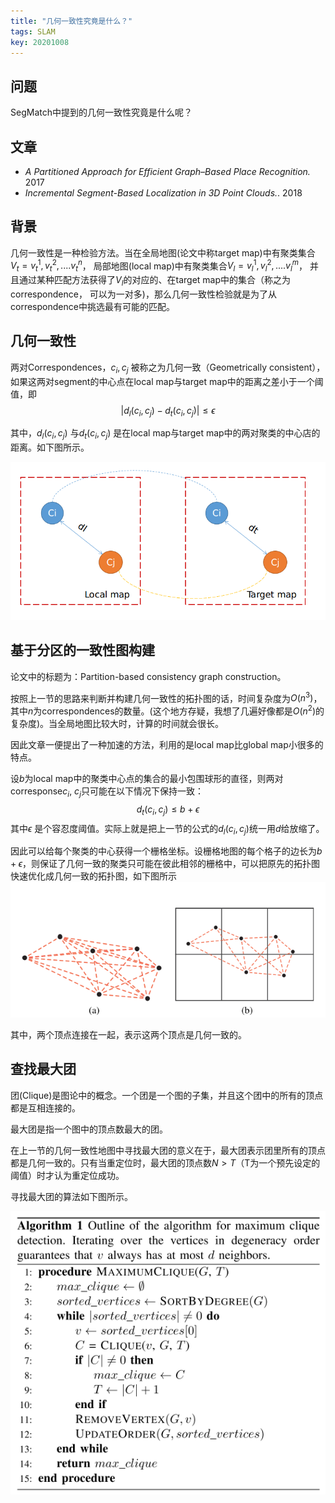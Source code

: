 ```yaml
---
title: "几何一致性究竟是什么？"
tags: SLAM
key: 20201008
---
```


## 问题

SegMatch中提到的几何一致性究竟是什么呢？

<!--more-->

## 文章

- *A Partitioned Approach for Efficient Graph–Based Place Recognition.* 2017
- *Incremental Segment-Based Localization in 3D Point Clouds.*. 2018

## 背景

几何一致性是一种检验方法。当在全局地图(论文中称target map)中有聚类集合$V_t={v^1_t, v_t^2, .... v_t^n}$， 局部地图(local map)中有聚类集合$V_l={v^1_l, v_l^2, .... v_l^m}$， 并且通过某种匹配方法获得了$V_l$的对应的、在target map中的集合（称之为correspondence， 可以为一对多)，那么几何一致性检验就是为了从correspondence中挑选最有可能的匹配。

## 几何一致性

两对Correspondences，$c_i, c_j$ 被称之为几何一致（Geometrically consistent），如果这两对segment的中心点在local map与target map中的距离之差小于一个阈值，即
$$
|d_l(c_i, c_j) - d_t(c_i, c_j)| \leq \epsilon
$$

其中，$d_l(c_i, c_j)$ 与$d_t(c_i, c_j)$ 是在local map与target map中的两对聚类的中心店的距离。如下图所示。

![](/pics/geometry/dist.png)

## 基于分区的一致性图构建

论文中的标题为：Partition-based consistency graph construction。

按照上一节的思路来判断并构建几何一致性的拓扑图的话，时间复杂度为$O(n^3)$，其中$n$为correspondences的数量。(这个地方存疑，我想了几遍好像都是$O(n^2)$的复杂度)。当全局地图比较大时，计算的时间就会很长。

因此文章一便提出了一种加速的方法，利用的是local map比global map小很多的特点。

设$b$为local map中的聚类中心点的集合的最小包围球形的直径，则两对corresponse$c_i$, $c_j$只可能在以下情况下保持一致：
$$
d_t(c_i, c_j) \leq b+\epsilon
$$
其中$\epsilon$ 是个容忍度阈值。实际上就是把上一节的公式的$d_l(c_i, c_j)$统一用$d$给放缩了。

因此可以给每个聚类的中心获得一个栅格坐标。设栅格地图的每个格子的边长为$b+\epsilon$，则保证了几何一致的聚类只可能在彼此相邻的栅格中，可以把原先的拓扑图快速优化成几何一致的拓扑图，如下图所示
![](/pics/geometry/grid.png)

其中，两个顶点连接在一起，表示这两个顶点是几何一致的。

## 查找最大团

团(Clique)是图论中的概念。一个团是一个图的子集，并且这个团中的所有的顶点都是互相连接的。

最大团是指一个图中的顶点数最大的团。

在上一节的几何一致性地图中寻找最大团的意义在于，最大团表示团里所有的顶点都是几何一致的。只有当重定位时，最大团的顶点数$N>T$（T为一个预先设定的阈值）时才认为重定位成功。

寻找最大团的算法如下图所示。

![](/pics/geometry/algorithm.png)


